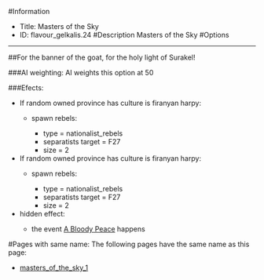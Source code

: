 #Information
 - Title: Masters of the Sky
 - ID: flavour_gelkalis.24
#Description
Masters of the Sky
#Options

___
##For the banner of the goat, for the holy light of Surakel!

###AI weighting:
AI weights this option at 50


###Efects:<ul><li>If random owned province has culture is firanyan harpy:</li><ul><li>spawn rebels:</li><ul><li>type = nationalist_rebels</li><li>separatists target = F27</li><li>size = 2</li></ul></ul><li>If random owned province has culture is firanyan harpy:</li><ul><li>spawn rebels:</li><ul><li>type = nationalist_rebels</li><li>separatists target = F27</li><li>size = 2</li></ul></ul><li>hidden effect:</li><ul><li>the event [A Bloody Peace](../events/a_bloody_peace.md) happens</li></ul></ul>


#Pages with same name:
The following pages have the same name as this page:
 - [masters_of_the_sky_1](masters_of_the_sky_1.md)

